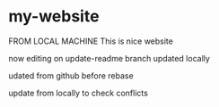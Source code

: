 # my-website
FROM LOCAL MACHINE
This is nice website

now editing on update-readme branch
updated locally

udated from github before rebase

update from locally 
to check conflicts

